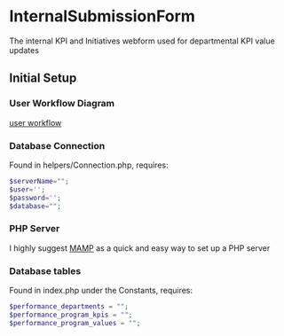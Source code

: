 # InternalSubmissionForm
The internal KPI and Initiatives webform used for departmental KPI value updates

## Initial Setup
### User Workflow Diagram

[user workflow]('/images/InputFormWorkflow.png')

### Database Connection
Found in helpers/Connection.php, requires:
```php
$serverName="";
$user='';
$password='';
$database="";
```

### PHP Server
I highly suggest [MAMP](https://www.mamp.info/en/downloads/) as a quick and easy way to set up a PHP server

### Database tables
Found in index.php under the Constants, requires:
```php
$performance_departments = "";
$performance_program_kpis = "";
$performance_program_values = "";
```
